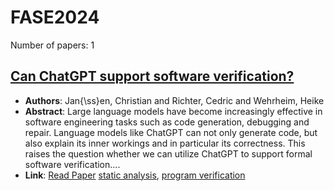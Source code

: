 # FASE2024

Number of papers: 1

## [Can ChatGPT support software verification?](paper_1.md)
- **Authors**: Jan{\ss}en, Christian and Richter, Cedric and Wehrheim, Heike
- **Abstract**: Large language models have become increasingly effective in software engineering tasks such as code generation, debugging and repair. Language models like ChatGPT can not only generate code, but also explain its inner workings and in particular its correctness. This raises the question whether we can utilize ChatGPT to support formal software verification....
- **Link**: [Read Paper](https://arxiv.org/abs/2311.02433)
[static analysis](../../labels/static_analysis.md), [program verification](../../labels/program_verification.md)
